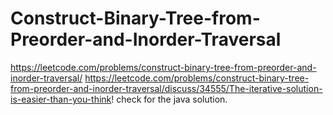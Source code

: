 # Construct-Binary-Tree-from-Preorder-and-Inorder-Traversal

https://leetcode.com/problems/construct-binary-tree-from-preorder-and-inorder-traversal/
https://leetcode.com/problems/construct-binary-tree-from-preorder-and-inorder-traversal/discuss/34555/The-iterative-solution-is-easier-than-you-think!  check for the java solution.
